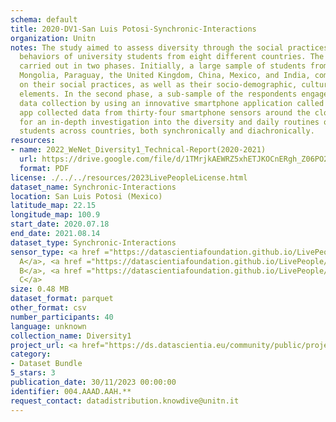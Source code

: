 ```yaml
---
schema: default
title: 2020-DV1-San Luis Potosi-Synchronic-Interactions
organization: Unitn
notes: The study aimed to assess diversity through the social practices and daily
  behaviors of university students from eight different countries. The research was
  carried out in two phases. Initially, a large sample of students from Denmark, Italy,
  Mongolia, Paraguay, the United Kingdom, China, Mexico, and India, completed a survey
  on their social practices, as well as their socio-demographic, cultural, and psychological
  elements. In the second phase, a sub-sample of the respondents engaged in a four-week
  data collection by using an innovative smartphone application called iLog. This
  app collected data from thirty-four smartphone sensors around the clock, allowing
  for an in-depth investigation into the diversity and daily routines of university
  students across countries, both synchronically and diachronically.
resources:
- name: 2022_WeNet_Diversity1_Technical-Report(2020-2021)
  url: https://drive.google.com/file/d/1TMrjkAEWRZ5xhETJKOCnERgh_Z06PO2E/view?usp=drive_link
  format: PDF
license: ./../../resources/2023LivePeopleLicense.html
dataset_name: Synchronic-Interactions
location: San Luis Potosi (Mexico)
latitude_map: 22.15
longitude_map: 100.9
start_date: 2020.07.18
end_date: 2021.08.14
dataset_type: Synchronic-Interactions
sensor_type: <a href ="https://datascientiafoundation.github.io/LivePeople/datasets/2020-DV1-San%20Luis%20Potos%C3%AD%20-Questionnaire%20Diversity%20A/">Questionnaire
  A</a>, <a href ="https://datascientiafoundation.github.io/LivePeople/datasets/2020-DV1-San%20Luis%20Potos%C3%AD%20-Questionnaire%20Diversity%20B/">Questionnaire
  B</a>, <a href ="https://datascientiafoundation.github.io/LivePeople/datasets/2020-DV1-San%20Luis%20Potos%C3%AD%20-Questionnaire%20Diversity%20C/">Questionnaire
  C</a>
size: 0.48 MB
dataset_format: parquet
other_format: csv
number_participants: 40
language: unknown
collection_name: Diversity1
project_url: <a href="https://ds.datascientia.eu/community/public/projects/0dcf26af-cb8f-4f61-b0c5-802a1a1febbd">https://ds.datascientia.eu/community/public/projects/0dcf26af-cb8f-4f61-b0c5-802a1a1febbd</a>
category:
- Dataset Bundle
5_stars: 3
publication_date: 30/11/2023 00:00:00
identifier: 004.AAAD.AAH.**
request_contact: datadistribution.knowdive@unitn.it
---
```


